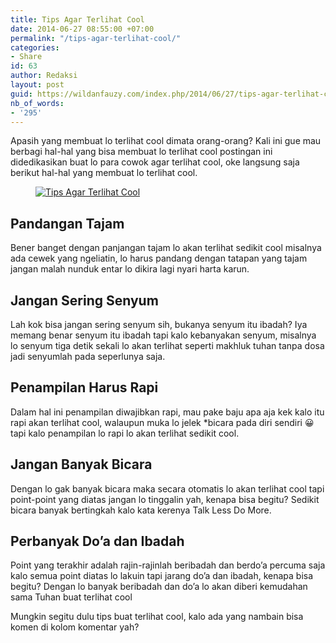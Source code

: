 ```yaml
---
title: Tips Agar Terlihat Cool
date: 2014-06-27 08:55:00 +07:00
permalink: "/tips-agar-terlihat-cool/"
categories:
- Share
id: 63
author: Redaksi
layout: post
guid: https://wildanfauzy.com/index.php/2014/06/27/tips-agar-terlihat-cool/
nb_of_words:
- '295'
---
```


<p class="has-drop-cap">
  Apasih yang membuat lo terlihat cool dimata orang-orang? Kali ini gue mau berbagi hal-hal yang bisa membuat lo terlihat cool postingan ini didedikasikan buat lo para cowok agar terlihat cool, oke langsung saja berikut hal-hal yang membuat lo terlihat cool. &nbsp;
</p><figure class="wp-block-image size-large">

[<img src="https://wildanfauzyart.files.wordpress.com/2014/06/729b9-afe43-johnny-depp-1-jpg.jpg?w=768" alt="Tips Agar Terlihat Cool" title="Tips Agar Terlihat Cool" data-recalc-dims="1" />](https://wildanfauzyart.files.wordpress.com/2014/06/729b9-afe43-johnny-depp-1-jpg.jpg?w=768)</figure> 

## Pandangan Tajam

Bener banget dengan panjangan tajam lo akan terlihat sedikit cool misalnya ada cewek yang ngeliatin, lo harus pandang dengan tatapan yang tajam jangan malah nunduk entar lo dikira lagi nyari harta karun.

## Jangan Sering Senyum

Lah kok bisa jangan sering senyum sih, bukanya senyum itu ibadah? Iya memang benar senyum itu ibadah tapi kalo kebanyakan senyum, misalnya lo senyum tiga detik sekali lo akan terlihat seperti makhluk tuhan tanpa dosa jadi senyumlah pada seperlunya saja.

## Penampilan Harus Rapi

Dalam hal ini penampilan diwajibkan rapi, mau pake baju apa aja kek kalo itu rapi akan terlihat cool, walaupun muka lo jelek *bicara pada diri sendiri 😀 tapi kalo penampilan lo rapi lo akan terlihat sedikit cool.

## Jangan Banyak Bicara

Dengan lo gak banyak bicara maka secara otomatis lo akan terlihat cool tapi point-point yang diatas jangan lo tinggalin yah, kenapa bisa begitu? Sedikit bicara banyak bertingkah kalo kata kerenya Talk Less Do More.

## Perbanyak Do&#8217;a dan Ibadah

Point yang terakhir adalah rajin-rajinlah beribadah dan berdo&#8217;a percuma saja kalo semua point diatas lo lakuin tapi jarang do&#8217;a dan ibadah, kenapa bisa begitu? Dengan lo banyak beribadah dan do&#8217;a lo akan diberi kemudahan sama Tuhan buat terlihat cool

Mungkin segitu dulu tips buat terlihat cool, kalo ada yang nambain bisa komen di kolom komentar yah?